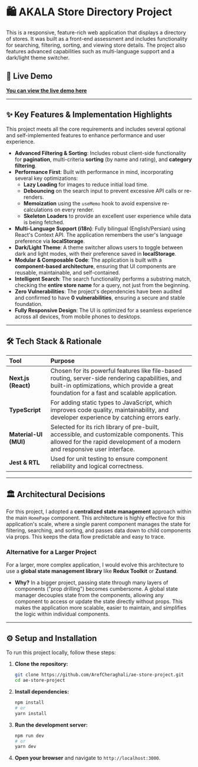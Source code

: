 # 🛍️ AKALA Store Directory Project

This is a responsive, feature-rich web application that displays a directory of stores. It was built as a front-end assessment and includes functionality for searching, filtering, sorting, and viewing store details. The project also features advanced capabilities such as multi-language support and a dark/light theme switcher.

## 🚀 Live Demo

[**You can view the live demo here**](https://www.google.com/search?q=https://your-live-demo-link.vercel.app) 

-----

## ✨ Key Features & Implementation Highlights

This project meets all the core requirements and includes several optional and self-implemented features to enhance performance and user experience.

  * **Advanced Filtering & Sorting**: Includes robust client-side functionality for **pagination**, multi-criteria **sorting** (by name and rating), and **category filtering**.
  * **Performance First**: Built with performance in mind, incorporating several key optimizations:
      * **Lazy Loading** for images to reduce initial load time.
      * **Debouncing** on the search input to prevent excessive API calls or re-renders.
      * **Memoization** using the `useMemo` hook to avoid expensive re-calculations on every render.
      * **Skeleton Loaders** to provide an excellent user experience while data is being fetched.
  * **Multi-Language Support (i18n)**: Fully bilingual (English/Persian) using React's Context API. The application remembers the user's language preference via **localStorage**.
  * **Dark/Light Theme**: A theme switcher allows users to toggle between dark and light modes, with their preference saved in **localStorage**.
  * **Modular & Composable Code**: The application is built with a **component-based architecture**, ensuring that UI components are reusable, maintainable, and self-contained.
  * **Intelligent Search**: The search functionality performs a substring match, checking the **entire store name** for a query, not just from the beginning.
  * **Zero Vulnerabilities**: The project's dependencies have been audited and confirmed to have **0 vulnerabilities**, ensuring a secure and stable foundation.
  * **Fully Responsive Design**: The UI is optimized for a seamless experience across all devices, from mobile phones to desktops.

-----

## 🛠️ Tech Stack & Rationale

| Tool | Purpose |
| :--- | :--- |
| **Next.js (React)** | Chosen for its powerful features like file-based routing, server-side rendering capabilities, and built-in optimizations, which provide a great foundation for a fast and scalable application. |
| **TypeScript** | For adding static types to JavaScript, which improves code quality, maintainability, and developer experience by catching errors early. |
| **Material-UI (MUI)** | Selected for its rich library of pre-built, accessible, and customizable components. This allowed for the rapid development of a modern and responsive user interface. |
| **Jest & RTL** | Used for unit testing to ensure component reliability and logical correctness. |

-----

## 🏛️ Architectural Decisions

For this project, I adopted a **centralized state management** approach within the main `HomePage` component. This architecture is highly effective for this application's scale, where a single parent component manages the state for filtering, searching, and sorting, and passes data down to child components via props. This keeps the data flow predictable and easy to trace.

### Alternative for a Larger Project

For a larger, more complex application, I would evolve this architecture to use a **global state management library** like **Redux Toolkit** or **Zustand**.

  * **Why?** In a bigger project, passing state through many layers of components ("prop drilling") becomes cumbersome. A global state manager decouples state from the components, allowing any component to access or update the state directly without props. This makes the application more scalable, easier to maintain, and simplifies the logic within individual components.

-----

## ⚙️ Setup and Installation

To run this project locally, follow these steps:

1.  **Clone the repository:**

    ```bash
    git clone https://github.com/ArefCheraghali/ae-store-project.git
    cd ae-store-project
    ```

2.  **Install dependencies:**

    ```bash
    npm install
    # or
    yarn install
    ```

3.  **Run the development server:**

    ```bash
    npm run dev
    # or
    yarn dev
    ```

4.  **Open your browser** and navigate to `http://localhost:3000`.
